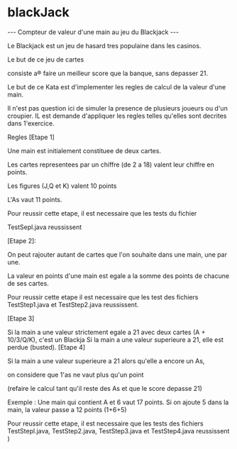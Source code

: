 # blackJack

 --- Compteur de valeur d'une main au jeu du Blackjack ---

Le Blackjack est un jeu de hasard tres populaine dans les casinos.

Le but de ce jeu de cartes

consiste a® faire un meilleur score que la banque, sans depasser 21.

Le but de ce Kata est d'implementer les regles de calcul de la valeur d'une main.

Il n'est pas question ici de simuler la presence de plusieurs joueurs ou d'un croupier. IL est demande d'appliquer les regles telles qu'elles sont decrites dans 1'exercice.

Regles [Etape 1]

Une main est initialement constituee de deux cartes.

Les cartes representees par un chiffre (de 2 a 18) valent leur chiffre en points.

Les figures (J,Q et K) valent 10 points

L'As vaut 11 points.

Pour reussir cette etape, il est necessaire que les tests du fichier

TestSepl.java reussissent

[Etape 2]:

On peut rajouter autant de cartes que l'on souhaite dans une main, une par une.

La valeur en points d'une main est egale a la somme des points de chacune de ses cartes.

Pour reussir cette etape il est necessaire que les test des fichiers TestStep1.java et TestStep2.java reussissent.

[Etape 3]

Si la main a une valeur strictement egale a 21 avec deux cartes (A + 10/3/Q/K), c'est un Blackja
Si la main a une valeur superieure a 21, elle est perdue (busted).
[Etape 4]

Si la main a une valeur superieure a 21 alors qu'elle
a encore un As,

on considere que 1'as ne vaut plus qu'un point

(refaire le calcul tant qu'il reste des As et que le score depasse 21)

Exemple : Une main qui contient A et 6 vaut 17 points. Si on ajoute 5 dans la main, la valeur passe a 12 points (1+6+5)

Pour reussir cette etape, il est necessaire que les tests des fichiers TestStepl.java, TestStep2.java, TestStep3.java et TestStep4.java reussissent   )
